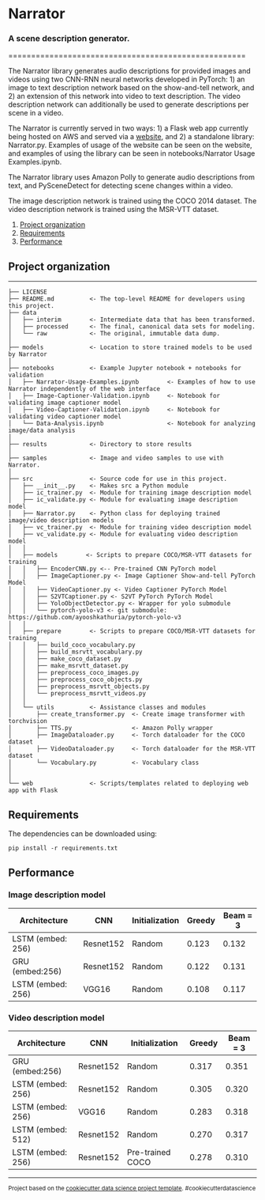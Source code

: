 # Narrator
### A scene description generator.
====================================================

The Narrator library generates audio descriptions for provided images and videos using two CNN-RNN neural networks developed in PyTorch: 1) an image to text description network based on the show-and-tell network, and 2) an extension of this network into video to text description. The video description network can additionally be used to generate descriptions per scene in a video. 

The Narrator is currently served in two ways: 1) a Flask web app currently being hosted on AWS and served via a [website](https://sraj.ca), and 2) a standalone library: Narrator.py. Examples of usage of the website can be seen on the website, and examples of using the library can be seen in notebooks/Narrator Usage Examples.ipynb.

The Narrator library uses Amazon Polly to generate audio descriptions from text, and PySceneDetect for detecting scene changes within a video.

The image description network is trained using the COCO 2014 dataset.
The video description network is trained using the MSR-VTT dataset.

1. [Project organization](#project-organization)
2. [Requirements](#requirements)
3. [Performance](#performance)
<!-- 4. [How to train](#how-to-train)
5. [How to validate](#how-to-validate) -->

## Project organization
------------

    ├── LICENSE
    ├── README.md          <- The top-level README for developers using this project.
    ├── data
    │   ├── interim        <- Intermediate data that has been transformed.
    │   ├── processed      <- The final, canonical data sets for modeling.
    │   └── raw            <- The original, immutable data dump.
    │
    ├── models             <- Location to store trained models to be used by Narrator
    │
    ├── notebooks          <- Example Jupyter notebook + notebooks for validation
    │   ├── Narrator-Usage-Examples.ipynb        <- Examples of how to use Narrator independently of the web interface
    │   ├── Image-Captioner-Validation.ipynb     <- Notebook for validating image captioner model
    │   ├── Video-Captioner-Validation.ipynb     <- Notebook for validating video captioner model
    │   └── Data-Analysis.ipynb                  <- Notebook for analyzing image/data analysis
    │
    ├── results            <- Directory to store results
    │
    ├── samples            <- Image and video samples to use with Narrator.
    │
    ├── src                <- Source code for use in this project.
    │   ├── __init__.py    <- Makes src a Python module
    │   ├── ic_trainer.py  <- Module for training image description model
    │   ├── ic_validate.py <- Module for evaluating image description model
    │   ├── Narrator.py    <- Python class for deploying trained image/video description models
    │   ├── vc_trainer.py  <- Module for training video description model
    │   ├── vc_validate.py <- Module for evaluating video description model
    │   │
    │   ├── models        <- Scripts to prepare COCO/MSR-VTT datasets for training
    │   │   ├── EncoderCNN.py <-- Pre-trained CNN PyTorch model
    │   │   ├── ImageCaptioner.py <- Image Captioner Show-and-tell PyTorch Model
    │   │   ├── VideoCaptioner.py <- Video Captioner PyTorch Model
    │   │   ├── S2VTCaptioner.py <- S2VT PyTorch PyTorch Model
    │   │   ├── YoloObjectDetector.py <- Wrapper for yolo submodule
    │   │   └── pytorch-yolo-v3 <- git submodule: https://github.com/ayooshkathuria/pytorch-yolo-v3
    │   │
    │   ├── prepare        <- Scripts to prepare COCO/MSR-VTT datasets for training
    │   │   ├── build_coco_vocabulary.py
    │   │   ├── build_msrvtt_vocabulary.py
    │   │   ├── make_coco_dataset.py
    │   │   ├── make_msrvtt_dataset.py
    │   │   ├── preprocess_coco_images.py
    │   │   ├── preprocess_coco_objects.py
    │   │   ├── preprocess_msrvtt_objects.py
    │   │   └── preprocess_msrvtt_videos.py
    │   │
    │   └── utils          <- Assistance classes and modules
    │       ├── create_transformer.py  <- Create image transformer with torchvision
    │       ├── TTS.py                 <- Amazon Polly wrapper
    │       ├── ImageDataloader.py     <- Torch dataloader for the COCO dataset
    │       ├── VideoDataloader.py     <- Torch dataloader for the MSR-VTT dataset
    │       └── Vocabulary.py          <- Vocabulary class
    │   
    │
    └── web                <- Scripts/templates related to deploying web app with Flask

## Requirements

The dependencies can be downloaded using:

```
pip install -r requirements.txt
```

## Performance

### Image description model

| **Architecture** | **CNN** | **Initialization** | **Greedy** | **Beam = 3** |
| --- | --- | --- | --- | --- |
| LSTM (embed: 256) | Resnet152 | Random | 0.123 | 0.132 |
| GRU (embed:256)   | Resnet152 | Random | 0.122 | 0.131 |
| LSTM (embed: 256) | VGG16 | Random | 0.108 | 0.117 |

### Video description model

| **Architecture** | **CNN** | **Initialization** | **Greedy** | **Beam = 3** |
| --- | --- | --- | --- | --- |
| GRU (embed:256) | Resnet152 |Random | 0.317  | 0.351 |
| LSTM (embed: 256) | Resnet152 |Random | 0.305 | 0.320 |
| LSTM (embed: 256) | VGG16 |Random | 0.283 | 0.318 |
| LSTM (embed: 512) | Resnet152 |Random | 0.270 | 0.317 |
| LSTM (embed: 256) | Resnet152 |Pre-trained COCO | 0.278 |0.310 |

<!-- ## How to train

### 1. Build vocabulary files for COCO and MSRVTT dataset

Build coco vocabulary:
```
python3 src/prepare/build_coco_vocabulary \
    --coco_path <path_to_cocoapi>\
    --vocab_path <desired_path_of_vocab>\
    --threshold <min_word_threshold>\
    --sets <coco_sets_to_include>
```

Build MSR-VTT vocabulary:
```
python3 src/prepare/build_coco_vocabulary \
    --coco_path <path_to_cocoapi>\
    --vocab_path <desired_path_of_vocab>\
    --threshold <min_word_threshold>\
    --sets <coco_sets_to_include>
``` -->

--------

<p><small>Project based on the <a target="_blank" href="https://drivendata.github.io/cookiecutter-data-science/">cookiecutter data science project template</a>. #cookiecutterdatascience</small></p>

